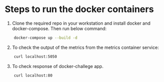 # Steps to run the docker containers

1. Clone the required repo in your workstation and install docker and docker-compose. Then run below command:

```bash
	docker-compose up --build -d
```
2. To check the output of the metrics from the metrics container service:

```bash
	curl localhost:5050
```

3. To check response of docker-challege app.

```bash
	curl localhost:80
```


